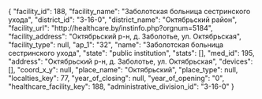 {
    "facility_id": 188,
    "facility_name": "Заболотская больница сестринского ухода",
    "district_id": "3-16-0",
    "district_name": "Октябрьский район",
    "facility_url": "http:\/\/healthcare.by\/instinfo.php?orgnum=5184",
    "facility_address": "Октябрьский р-н, д. Заболотье, ул. Октябрьская",
    "facility_type": null,
    "ap_1": "32",
    "name": "Заболотская больница сестринского ухода",
    "state": "public institution",
    "stats": [],
    "med_id": 195,
    "address": "Октябрьский р-н, д. Заболотье, ул. Октябрьская",
    "devices": [],
    "coord_x_y": null,
    "place_name": "Октябрьский",
    "place_type": null,
    "localties_key": 77,
    "year_of_closing": null,
    "year_of_opening": "0",
    "healthcare_facility_key": 188,
    "administrative_division_id": "3-16-0"
}